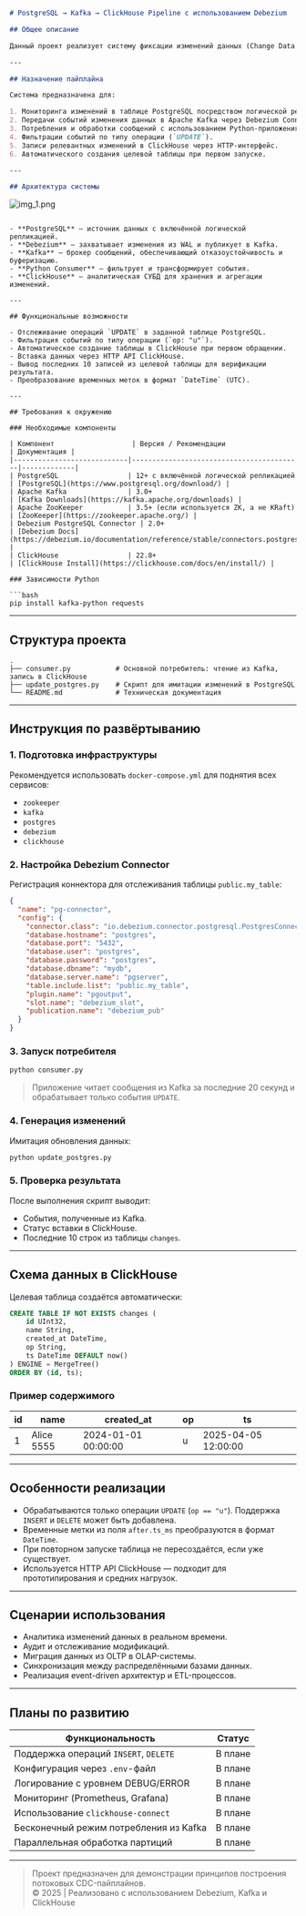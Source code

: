 ```markdown
# PostgreSQL → Kafka → ClickHouse Pipeline с использованием Debezium

## Общее описание

Данный проект реализует систему фиксации изменений данных (Change Data Capture, CDC) на основе Debezium. Архитектура обеспечивает потоковую передачу изменений из PostgreSQL через Apache Kafka в аналитическую СУБД ClickHouse, что позволяет организовать эффективную интеграцию между транзакционной и аналитической системами.

---

## Назначение пайплайна

Система предназначена для:

1. Мониторинга изменений в таблице PostgreSQL посредством логической репликации.
2. Передачи событий изменения данных в Apache Kafka через Debezium Connector.
3. Потребления и обработки сообщений с использованием Python-приложения.
4. Фильтрации событий по типу операции (`UPDATE`).
5. Записи релевантных изменений в ClickHouse через HTTP-интерфейс.
6. Автоматического создания целевой таблицы при первом запуске.

---

## Архитектура системы

```
![img_1.png](img_1.png)
```

- **PostgreSQL** — источник данных с включённой логической репликацией.
- **Debezium** — захватывает изменения из WAL и публикует в Kafka.
- **Kafka** — брокер сообщений, обеспечивающий отказоустойчивость и буферизацию.
- **Python Consumer** — фильтрует и трансформирует события.
- **ClickHouse** — аналитическая СУБД для хранения и агрегации изменений.

---

## Функциональные возможности

- Отслеживание операций `UPDATE` в заданной таблице PostgreSQL.
- Фильтрация событий по типу операции (`op: "u"`).
- Автоматическое создание таблицы в ClickHouse при первом обращении.
- Вставка данных через HTTP API ClickHouse.
- Вывод последних 10 записей из целевой таблицы для верификации результата.
- Преобразование временных меток в формат `DateTime` (UTC).

---

## Требования к окружению

### Необходимые компоненты

| Компонент                   | Версия / Рекомендации                     | Документация |
|----------------------------|------------------------------------------|-------------|
| PostgreSQL                 | 12+ с включённой логической репликацией    | [PostgreSQL](https://www.postgresql.org/download/) |
| Apache Kafka               | 3.0+                                     | [Kafka Downloads](https://kafka.apache.org/downloads) |
| Apache ZooKeeper           | 3.5+ (если используется ZK, а не KRaft)   | [ZooKeeper](https://zookeeper.apache.org/) |
| Debezium PostgreSQL Connector | 2.0+                                   | [Debezium Docs](https://debezium.io/documentation/reference/stable/connectors.postgresql.html) |
| ClickHouse                 | 22.8+                                    | [ClickHouse Install](https://clickhouse.com/docs/en/install/) |

### Зависимости Python

```bash
pip install kafka-python requests
```

---

## Структура проекта

```
.
├── consumer.py           # Основной потребитель: чтение из Kafka, запись в ClickHouse
├── update_postgres.py    # Скрипт для имитации изменений в PostgreSQL
└── README.md             # Техническая документация
```

---

## Инструкция по развёртыванию

### 1. Подготовка инфраструктуры

Рекомендуется использовать `docker-compose.yml` для поднятия всех сервисов:

- `zookeeper`
- `kafka`
- `postgres`
- `debezium`
- `clickhouse`

### 2. Настройка Debezium Connector

Регистрация коннектора для отслеживания таблицы `public.my_table`:

```json
{
  "name": "pg-connector",
  "config": {
    "connector.class": "io.debezium.connector.postgresql.PostgresConnector",
    "database.hostname": "postgres",
    "database.port": "5432",
    "database.user": "postgres",
    "database.password": "postgres",
    "database.dbname": "mydb",
    "database.server.name": "pgserver",
    "table.include.list": "public.my_table",
    "plugin.name": "pgoutput",
    "slot.name": "debezium_slot",
    "publication.name": "debezium_pub"
  }
}
```

### 3. Запуск потребителя

```bash
python consumer.py
```

> Приложение читает сообщения из Kafka за последние 20 секунд и обрабатывает только события `UPDATE`.

### 4. Генерация изменений

Имитация обновления данных:

```bash
python update_postgres.py
```

### 5. Проверка результата

После выполнения скрипт выводит:
- События, полученные из Kafka.
- Статус вставки в ClickHouse.
- Последние 10 строк из таблицы `changes`.

---

## Схема данных в ClickHouse

Целевая таблица создаётся автоматически:

```sql
CREATE TABLE IF NOT EXISTS changes (
    id UInt32,
    name String,
    created_at DateTime,
    op String,
    ts DateTime DEFAULT now()
) ENGINE = MergeTree()
ORDER BY (id, ts);
```

### Пример содержимого

| id  | name       | created_at          | op  | ts                  |
|-----|------------|---------------------|-----|---------------------|
| 1   | Alice 5555 | 2024-01-01 00:00:00 | u   | 2025-04-05 12:00:00 |

---

## Особенности реализации

- Обрабатываются только операции `UPDATE` (`op == "u"`). Поддержка `INSERT` и `DELETE` может быть добавлена.
- Временные метки из поля `after.ts_ms` преобразуются в формат `DateTime`.
- При повторном запуске таблица не пересоздаётся, если уже существует.
- Используется HTTP API ClickHouse — подходит для прототипирования и средних нагрузок.

---

## Сценарии использования

- Аналитика изменений данных в реальном времени.
- Аудит и отслеживание модификаций.
- Миграция данных из OLTP в OLAP-системы.
- Синхронизация между распределёнными базами данных.
- Реализация event-driven архитектур и ETL-процессов.

---

## Планы по развитию

| Функциональность                             | Статус     |
|---------------------------------------------|-----------|
| Поддержка операций `INSERT`, `DELETE`        | В плане   |
| Конфигурация через `.env`-файл               | В плане   |
| Логирование с уровнем DEBUG/ERROR            | В плане   |
| Мониторинг (Prometheus, Grafana)             | В плане   |
| Использование `clickhouse-connect`           | В плане   |
| Бесконечный режим потребления из Kafka       | В плане   |
| Параллельная обработка партиций              | В плане   |

---

> Проект предназначен для демонстрации принципов построения потоковых CDC-пайплайнов.  
> © 2025 | Реализовано с использованием Debezium, Kafka и ClickHouse
```